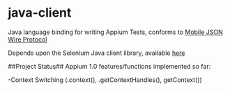 java-client
===========

Java language binding for writing Appium Tests, conforms to [Mobile JSON Wire Protocol](https://code.google.com/p/selenium/source/browse/spec-draft.md?repo=mobile)

Depends upon the Selenium Java client library, available [here](http://docs.seleniumhq.org/download/)

##Project Status##
Appium 1.0 features/functions implemented so far:

-Context Switching (.context(), .getContextHandles(), getContext())
